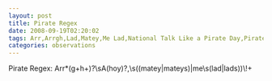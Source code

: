 ```yaml
---
layout: post
title: Pirate Regex
date: 2008-09-19T02:20:02
tags: Arr,Arrgh,Lad,Matey,Me Lad,National Talk Like a Pirate Day,Pirate,Regex
categories: observations
---
```


Pirate Regex: Arr*(g+h+)?\sA(hoy)?\,\s((matey|mateys)|me\s(lad|lads))\\!+





